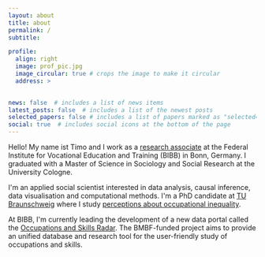 ```yaml
---
layout: about
title: about
permalink: /
subtitle: 

profile:
  align: right
  image: prof_pic.jpg
  image_circular: true # crops the image to make it circular
  address: >
   

news: false  # includes a list of news items
latest_posts: false  # includes a list of the newest posts
selected_papers: false # includes a list of papers marked as "selected={true}"
social: true  # includes social icons at the bottom of the page
---
```


Hello! My name ist Timo and I work as a [research associate](https://www.bibb.de/de/26480_timo_schnepf.php) at the Federal Institute for Vocational Education 
and Training (BIBB) in Bonn, Germany.
I graduated with a Master of Science in Sociology and Social Research at the University Cologne.

I'm an applied social scientist interested in data analysis, causal inference, data visualisation and 
computational methods. 
I'm a PhD candidate at [TU Braunschweig](https://www.tu-braunschweig.de/sao) where I study [perceptions
about occupational inequality](https://www.bibb.de/de/186108.php).

At BIBB, I'm currently leading the development of a new data portal called the [Occupations and Skills Radar](https://www.bibb.de/de/170512.php).
The BMBF-funded project aims to provide an unified database and research tool for the user-friendly study of occupations and skills.

